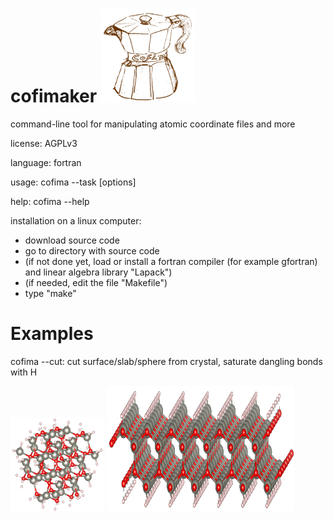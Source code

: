# cofimaker <img src="cofimaker.svg" width="150" height="150"/>
command-line tool for manipulating atomic coordinate files and more

license: AGPLv3

language: fortran

usage: cofima --task [options]

help: cofima --help

installation on  a linux computer:
- download source code
- go to directory with source code
- (if not done yet, load or install a fortran compiler (for example gfortran) and linear algebra library "Lapack") 
- (if needed, edit the file "Makefile")
- type "make"

# Examples
cofima --cut: cut surface/slab/sphere from crystal, saturate dangling bonds with H

<img src="https://github.com/skoerbel/cofimaker/blob/main/pictures/HYDR.ZnO_sphere.svg" width="150" height="150"/> <img src="https://github.com/skoerbel/cofimaker/blob/main/pictures/HYDR.ZnO.svg" width="300" height="200"/> 

